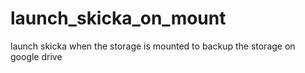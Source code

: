 # launch_skicka_on_mount
launch skicka when the storage is mounted to backup the storage on google drive
